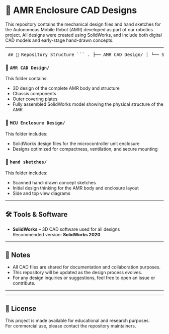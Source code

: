 # 🦾 AMR Enclosure CAD Designs

This repository contains the mechanical design files and hand sketches for the Autonomous Mobile Robot (AMR) developed as part of our robotics project. All designs were created using SolidWorks, and include both digital CAD models and early-stage hand-drawn concepts.

---

<pre> ## 📁 Repository Structure ``` . ├── AMR CAD Design/ │ └── SolidWorks assemblies and parts of the AMR chassis and outer plates ├── MCU Enclosure Design/ │ └── CAD models of the microcontroller (MCU) protective enclosure └── hand sketches/ └── Hand-drawn design sketches of the AMR layout and enclosure ``` </pre>



### 📂 `AMR CAD Design/`
This folder contains:
- 3D design of the complete AMR body and structure
- Chassis components
- Outer covering plates
- Fully assembled SolidWorks model showing the physical structure of the AMR

### 📂 `MCU Enclosure Design/`
This folder includes:
- SolidWorks design files for the microcontroller unit enclosure
- Designs optimized for compactness, ventilation, and secure mounting

### 📂 `hand sketches/`
This folder includes:
- Scanned hand-drawn concept sketches
- Initial design thinking for the AMR body and enclosure layout
- Side and top view diagrams

---

## 🛠️ Tools & Software

- **SolidWorks** – 3D CAD software used for all designs  
  Recommended version: **SolidWorks 2020**

---

## 📌 Notes

- All CAD files are shared for documentation and collaboration purposes.
- This repository will be updated as the design process evolves.
- For any design inquiries or suggestions, feel free to open an issue or contribute.

---





---

## 📄 License

This project is made available for educational and research purposes.  
For commercial use, please contact the repository maintainers.
